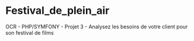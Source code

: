 # Festival_de_plein_air

OCR - PHP/SYMFONY - Projet 3 - Analysez les besoins de votre client pour son festival de films